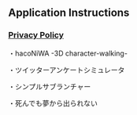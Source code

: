 ## Application Instructions

### [Privacy Policy](https://honda-aco.github.io/honda-aco-apps/privacy-policy)

・hacoNiWA -3D character-walking-

・ツイッターアンケートシミュレータ

・シンプルサブランチャー

・死んでも夢から出られない
